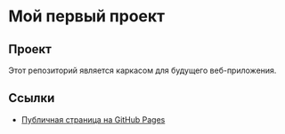 # Мой первый проект

## Проект
Этот репозиторий является каркасом для будущего веб-приложения.

## Ссылки

- [Публичная страница на GitHub Pages](https://megaserezha228.github.io/my_awesome_project/index.html)
